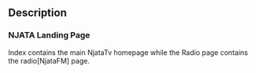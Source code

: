 ## Description

### NJATA Landing Page

Index contains the main NjataTv homepage while the Radio page contains the radio[NjataFM] page.



